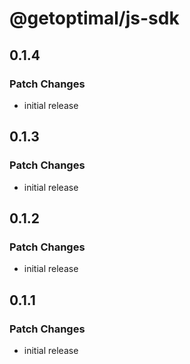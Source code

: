 # @getoptimal/js-sdk

## 0.1.4

### Patch Changes

- initial release

## 0.1.3

### Patch Changes

- initial release

## 0.1.2

### Patch Changes

- initial release

## 0.1.1

### Patch Changes

- initial release
